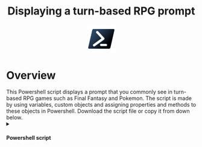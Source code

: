 <h1 align="center">Displaying a turn-based RPG prompt</h1>

<p align="center">
<img src="https://github.com/Mwajiduddin/Mwajiduddin/blob/main/images/powershell_icon.png" height="15%" width="15%" />
</p>

<h1>Overview</h1>
This Powershell script displays a prompt that you commonly see in turn-based RPG games such as Final Fantasy and Pokemon. The script is made by using variables, custom objects and assigning properties and methods to these objects in Powershell.
Download the script file or copy it from down below.

<details> 
  <summary> <h4>Powershell script</h4> </summary>
  
```powershell
# Character Actions
$attack = {
    param($target) 
    $this.Name + ", a " + $this.Class + ", attacks " + $target.Name + ", a " + $target.Class + "!"
    $target.Damage($this.Attack_Level)
}

$damage = {
    param($damage_value)
    $this.Health -= $damage_value
    $this.Name + "'s health is now " + $this.Health + "`n"
}


[String[]]$classes = "Mercenary", "Guard Dog", "Bandit"
$player = New-Object -TypeName PSCustomObject
$player | Add-Member -MemberType NoteProperty -Name "Name" -Value "Cloud"
$player | Add-Member -MemberType NoteProperty -Name "Health" -Value "25"
$player | Add-Member -MemberType NoteProperty -Name "Attack_Level" -Value "5"
$player | Add-Member -MemberType NoteProperty -Name "Class" -Value $classes[0]

$enemy_1 = [PSCustomObject]@{
  Name = "Enemy #1"
  Health =  10
  Attack_Level = 4
  Class= $classes[1]
}
$enemy_2 = [PSCustomObject]@{
  Name = "Enemy #2"
  Health =  15
  Attack_Level = 3
  Class= $classes[2]
}

$characters = $player, $enemy_1, $enemy_2
$characters.ForEach({
  $PSItem | Add-Member -MemberType ScriptMethod -Name "Attack" -Value $attack
  $PSItem | Add-Member -MemberType ScriptMethod -Name "Damage" -Value $damage
})


# Battle Scenario
Write-Host Hello, $player.Name!
Write-Host There are ($characters.Count - 1) enemies!
Write-Host Start round!`n
$player.Attack($enemy_1)
$enemy_1.Attack($player)
$enemy_2.Attack($player)
$player.Attack($enemy_2)
Write-Host End round!

``` 
</details>
